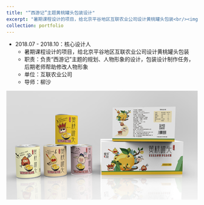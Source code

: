 ```yaml
---
title: "“西游记”主题黄桃罐头包装设计"
excerpt: "暑期课程设计的项目，给北京平谷地区互联农业公司设计黄桃罐头包装<br/><img src='https://raw.githubusercontent.com/george-wyy/MyPic/img/img/202305221839040.png'>"
collection: portfolio
---
```

- 2018.07 - 2018.10：核心设计人
  - 暑期课程设计的项目，给北京平谷地区互联农业公司设计黄桃罐头包装
  - 职责：负责“西游记”主题的规划、人物形象的设计，包装设计制作任务，后期老师帮助修改人物形象
  - 单位：互联农业公司
  - 导师：柳沙

![黄桃罐头包装设计](https://raw.githubusercontent.com/george-wyy/MyPic/img/img/202305221839040.png)